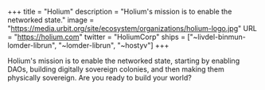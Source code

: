 +++
title = "Holium"
description = "Holium's mission is to enable the networked state."
image = "https://media.urbit.org/site/ecosystem/organizations/holium-logo.jpg"
URL = "https://holium.com"
twitter = "HoliumCorp"
ships = ["~livdel-binmun-lomder-librun", "~lomder-librun", "~hostyv"]
+++

Holium's mission is to enable the networked state, starting by enabling DAOs, building digitally sovereign colonies, and then making them physically sovereign.  Are you ready to build your world?